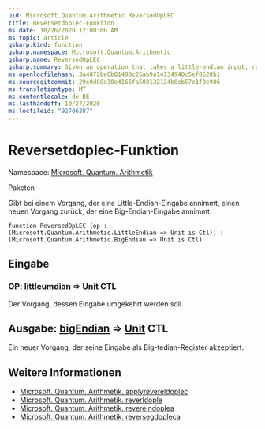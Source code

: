 ```yaml
---
uid: Microsoft.Quantum.Arithmetic.ReversedOpLEC
title: Reversetdoplec-Funktion
ms.date: 10/26/2020 12:00:00 AM
ms.topic: article
qsharp.kind: function
qsharp.namespace: Microsoft.Quantum.Arithmetic
qsharp.name: ReversedOpLEC
qsharp.summary: Given an operation that takes a little-endian input, returns a new operation that takes a big-endian input.
ms.openlocfilehash: 3a4872be6b81498c26ab9a14134940c5ef8628b1
ms.sourcegitcommit: 29e0d88a30e4166fa580132124b0eb57e1f0e986
ms.translationtype: MT
ms.contentlocale: de-DE
ms.lasthandoff: 10/27/2020
ms.locfileid: "92706287"
---
```

# <a name="reversedoplec-function"></a>Reversetdoplec-Funktion

Namespace: [Microsoft. Quantum. Arithmetik](xref:Microsoft.Quantum.Arithmetic)

Paketen [](https://nuget.org/packages/)


Gibt bei einem Vorgang, der eine Little-Endian-Eingabe annimmt, einen neuen Vorgang zurück, der eine Big-Endian-Eingabe annimmt.

```qsharp
function ReversedOpLEC (op : (Microsoft.Quantum.Arithmetic.LittleEndian => Unit is Ctl)) : (Microsoft.Quantum.Arithmetic.BigEndian => Unit is Ctl)
```


## <a name="input"></a>Eingabe

### <a name="op--littleendian--unit-ctl"></a>OP: [littleumdian](xref:Microsoft.Quantum.Arithmetic.LittleEndian) => [Unit](xref:microsoft.quantum.lang-ref.unit) CTL

Der Vorgang, dessen Eingabe umgekehrt werden soll.



## <a name="output--bigendian--unit-ctl"></a>Ausgabe: [bigEndian](xref:Microsoft.Quantum.Arithmetic.BigEndian) => [Unit](xref:microsoft.quantum.lang-ref.unit) CTL

Ein neuer Vorgang, der seine Eingabe als Big-tedian-Register akzeptiert.

## <a name="see-also"></a>Weitere Informationen

- [Microsoft. Quantum. Arithmetik. applyrevereldoplec](xref:Microsoft.Quantum.Arithmetic.ApplyReversedOpLEC)
- [Microsoft. Quantum. Arithmetik. reverldople](xref:Microsoft.Quantum.Arithmetic.ReversedOpLE)
- [Microsoft. Quantum. Arithmetik. revereindoplea](xref:Microsoft.Quantum.Arithmetic.ReversedOpLEA)
- [Microsoft. Quantum. Arithmetik. reversegdopleca](xref:Microsoft.Quantum.Arithmetic.ReversedOpLECA)